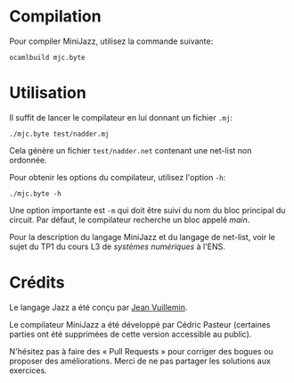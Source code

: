 Compilation
===========

Pour compiler MiniJazz, utilisez la commande suivante:

```
ocamlbuild mjc.byte
```

Utilisation
===========

Il suffit de lancer le compilateur en lui donnant un fichier `.mj`:

```
./mjc.byte test/nadder.mj
```

Cela génère un fichier `test/nadder.net` contenant une net-list non 
ordonnée.

Pour obtenir les options du compilateur, utilisez l'option `-h`:

```
./mjc.byte -h
```

Une option importante est `-m` qui doit être suivi du nom du bloc principal 
du circuit. Par défaut, le compilateur recherche un bloc appelé *main*.

Pour la description du langage MiniJazz et du langage de net-list, voir le 
sujet du TP1 du cours L3 de *systèmes numériques* à l'ENS.

Crédits
=======

Le langage Jazz a été conçu par [Jean Vuillemin](https://www.di.ens.fr/~jv/).

Le compilateur MiniJazz a été développé par Cédric Pasteur (certaines 
parties ont été supprimées de cette version accessible au public).

N'hésitez pas à faire des « Pull Requests » pour corriger des bogues ou 
proposer des améliorations. Merci de ne pas partager les solutions aux 
exercices.

